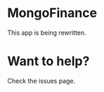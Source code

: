 MongoFinance
=============
This app is being rewritten.

Want to help?
============
Check the issues page.
